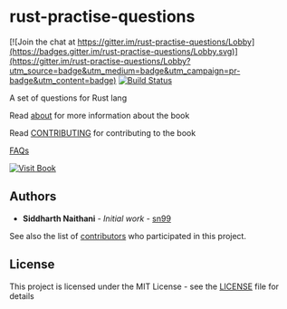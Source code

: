 # rust-practise-questions

[![Join the chat at https://gitter.im/rust-practise-questions/Lobby](https://badges.gitter.im/rust-practise-questions/Lobby.svg)](https://gitter.im/rust-practise-questions/Lobby?utm_source=badge&utm_medium=badge&utm_campaign=pr-badge&utm_content=badge)
[![Build Status](https://travis-ci.com/sn99/rust-practise-questions.svg?branch=master)](https://travis-ci.com/sn99/rust-practise-questions)

A set of questions for Rust lang

Read [about](src/about.md) for more information about the book

Read [CONTRIBUTING](CONTRIBUTING.md) for contributing to the book

[FAQs](FAQs.md)

[![Visit Book](https://img.shields.io/badge/Book-Rendered-brightgreen.svg?style=for-the-badge)](https://sn99.github.io/rust-practise-questions/)

## Authors

* **Siddharth Naithani** - *Initial work* - [sn99](https://github.com/sn99)

See also the list of [contributors](https://github.com/sn99/rust-practise-questions/graphs/contributors) who participated in this project.

## License

This project is licensed under the MIT License - see the [LICENSE](LICENSE) file for details